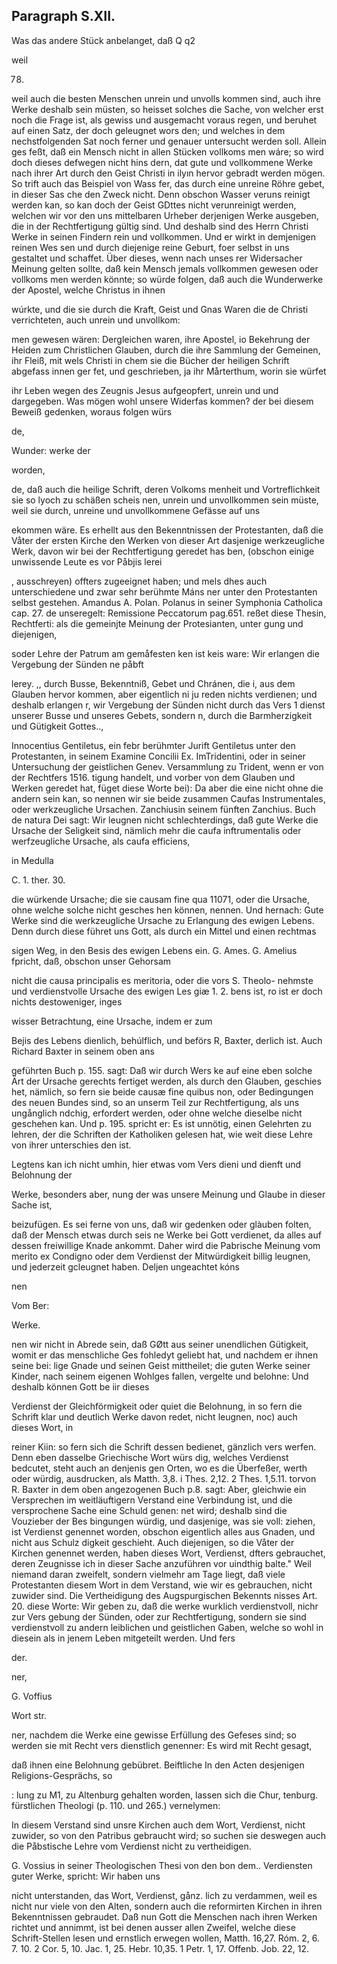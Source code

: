 
<!-- seite 331 -->
Paragraph  S.XII.
-----------------

Was das andere Stück anbelanget, daß Q q2

weil

78.

weil auch die besten Menschen unrein und unvolls kommen sind, auch ihre Werke deshalb sein müsten, so heisset solches die Sache, von welcher erst noch die Frage ist, als gewiss und ausgemacht voraus regen, und beruhet auf einen Satz, der doch geleugnet wors den; und welches in dem nechstfolgenden Sat noch ferner und genauer untersucht werden soll. Allein ges feßt, daß ein Mensch nicht in allen Stücken vollkoms men wáre; so wird doch dieses defwegen nicht hins dern, dat gute und vollkommene Werke nach ihrer Art durch den Geist Christi in ilyın hervor gebradt werden mögen. So trift auch das Beispiel von Wass fer, das durch eine unreine Röhre gebet, in dieser Sas che den Zweck nicht. Denn obschon Wasser veruns reinigt werden kan, so kan doch der Geist GDttes nicht verunreinigt werden, welchen wir vor den uns mittelbaren Urheber derjenigen Werke ausgeben, die in der Rechtfertigung gültig sind. Und deshalb
 sind des Herrn Christi Werke in seinen Findern rein und vollkommen. Und er wirkt in demjenigen reinen Wes sen und durch diejenige reine Geburt, foer selbst in uns gestaltet und schaffet. Über dieses, wenn nach unses rer Widersacher Meinung gelten sollte, daß kein Mensch jemals vollkommen gewesen oder vollkoms men werden könnte; so würde folgen, daß auch die Wunderwerke der Apostel, welche Christus in ihnen

wúrkte, und die sie durch die Kraft, Geist und Gnas Waren die de Christi verrichteten, auch unrein und unvollkom:

men gewesen wären: Dergleichen waren, ihre Apostel, io Bekehrung der Heiden zum Christlichen Glauben, durch die ihre Sammlung der Gemeinen, ihr Fleiß, mit wels Christi in chem sie die Bücher der heiligen Schrift abgefass innen ger fet, und geschrieben, ja ihr Mårterthum, worin sie würfet

ihr Leben wegen des Zeugnis Jesus aufgeopfert, unrein und und dargegeben. Was mögen wohl unsere Widerfas kommen? der bei diesem Beweiß gedenken, woraus folgen würs

de,

Wunder: werke der

worden,



<!-- seite 333 -->
de, daß auch die heilige Schrift, deren Volkoms menheit und Vortreflichkeit sie so lyoch zu schäßen scheis nen, unrein und unvollkommen sein müste, weil sie durch, unreine und unvollkommene Gefässe auf uns

ekommen wäre. Es erhellt aus den Bekenntnissen der Protestanten, daß die Våter der ersten Kirche den Werken von dieser Art dasjenige werkzeugliche Werk, davon wir bei der Rechtfertigung geredet has ben, (obschon einige unwissende Leute es vor Påbjis lerei

, ausschreyen) offters zugeeignet haben; und mels dhes auch unterschiedene und zwar sehr berühmte Máns ner unter den Protestanten selbst gestehen. Amandus A. Polan. Polanus in seiner Symphonia Catholica cap. 27. de unseregelt: Remissione Peccatorum pag.651. reßet diese Thesin, Rechtferti: als die gemeinjte Meinung der Protesianten, unter gung und diejenigen,

soder Lehre der Patrum am gemåfesten ken ist keis ware: Wir erlangen die Vergebung der Sünden ne påbft

lerey. ,, durch Busse, Bekenntniß, Gebet und Chránen, die i, aus dem Glauben hervor kommen, aber eigentlich ni ju reden nichts verdienen; und deshalb
 erlangen r, wir Vergebung der Sünden nicht durch das Vers 1 dienst unserer Busse und unseres Gebets, sondern n, durch die Barmherzigkeit und Gütigkeit Gottes..,

Innocentius Gentiletus, ein febr berühmter Jurift Gentiletus unter den Protestanten, in seinem Examine Concilii Ex. ImTridentini, oder in seiner Untersuchung der geistlichen Genev. Versammlung zu Trident, wenn er von der Rechtfers 1516. tigung handelt, und vorber von dem Glauben und Werken geredet hat, füget diese Worte bei): Da aber die eine nicht ohne die andern sein kan, so nennen wir sie beide zusammen Caufas Instrumentales, oder werkzeugliche Ursachen. Zanchiusin seinem fünften Zanchius. Buch de natura Dei sagt: Wir leugnen nicht schlechterdings, daß gute Werke die Ursache der Seligkeit sind, nämlich mehr die caufa inftrumentalis oder werfzeugliche Ursache, als caufa efficiens,

in Medulla

C. 1. ther. 30.

<!-- seite 334 -->
die würkende Ursache; die sie causam fine qua 11071, oder die Ursache, ohne welche solche nicht gesches hen können, nennen. Und hernach: Gute Werke sind die werkzeugliche Ursache zu Erlangung des ewigen Lebens. Denn durch diese führet uns Gott, als durch ein Mittel und einen rechtmas

sigen Weg, in den Besis des ewigen Lebens ein. G. Ames. G. Amelius fpricht, daß, obschon unser Gehorsam

nicht die causa principalis es meritoria, oder die vors S. Theolo- nehmste und verdienstvolle Ursache des ewigen Les giæ 1. 2. bens ist, ro ist er doch nichts destoweniger, inges

wisser Betrachtung, eine Ursache, indem er zum

Bejis des Lebens dienlich, behúlflich, und beförs R, Baxter, derlich ist. Auch Richard Baxter in seinem oben ans

geführten Buch p. 155. sagt: Daß wir durch Wers ke auf eine eben solche Ärt der Ursache gerechts fertiget werden, als durch den Glauben, geschies het, nämlich, so fern sie beide causæ fine quibus non, oder Bedingungen des neuen Bundes sind, so an unserm Teil zur Rechtfertigung, als uns ungånglich ndchig, erfordert werden, oder ohne welche dieselbe nicht geschehen kan. Und p. 195. spricht er: Es ist unnötig, einen Gelehrten zu lehren, der die Schriften der Katholiken gelesen hat, wie weit diese Lehre von ihrer unterschies den ist.

Legtens kan ich nicht umhin, hier etwas vom Vers dieni und dienft und Belohnung der

Werke, besonders aber, nung der was unsere Meinung und Glaube in dieser Sache ist,

beizufügen. Es sei ferne von uns, daß wir gedenken oder glàuben folten, daß der Mensch etwas durch seis ne Werke bei Gott verdienet, da alles auf dessen freiwillige Knade ankommt. Daher wird die Pabrische Meinung vom merito ex Condigno oder dem Verdienst der Mitwürdigkeit billig leugnen, und jederzeit gcleugnet haben. Deljen ungeachtet kóns

nen

Vom Ber:

Werke.

<!-- seite 335 -->
nen wir nicht in Abrede sein, daß GØtt aus seiner unendlichen Gütigkeit, womit er das menschliche Ges fohledyt geliebt hat, und nachdem er ihnen seine bei: lige Gnade und seinen Geist mittheilet; die guten Werke seiner Kinder, nach seinem eigenen Wohlges fallen, vergelte und belohne: Und deshalb
 können Gott be iir dieses

Verdienst der Gleichförmigkeit oder quiet die Belohnung, in so fern die Schrift klar und deutlich Werke davon redet, nicht leugnen, noc) auch dieses Wort, in

reiner Kiin: so fern sich die Schrift dessen bedienet, gänzlich vers werfen. Denn eben dasselbe Griechische Wort würs dig, welches Verdienst bedcutet,  steht auch an denjenis gen Orten, wo es die Überfeßer, werth oder würdig, ausdrucken, als Matth. 3,8. i Thes. 2,12. 2 Thes. 1,5.11. torvon R. Baxter in dem oben angezogenen Buch p.8. sagt: Aber, gleichwie ein Versprechen im weitläuftigern Verstand eine Verbindung ist, und die versprochene Sache eine Schuld genen: net wird; deshalb sind die Vouzieber der Bes bingungen würdig, und dasjenige, was sie voll: ziehen, ist Verdienst genennet worden, obschon eigentlich alles aus Gnaden, und nicht aus Schulz digkeit geschieht. Auch diejenigen, so die Våter der Kirchen genennet werden, haben dieses Wort, Verdienst, dfters gebrauchet, deren Zeugnisse ich in dieser Sache anzuführen vor uindthig balte." Weil niemand daran zweifelt, sondern vielmehr am Tage liegt, daß viele Protestanten diesem Wort in dem Verstand, wie wir es gebrauchen, nicht zuwider sind. Die Vertheidigung des Augspurgischen Bekennts nisses Art. 20. diese Worte: Wir geben zu, daß die werke wurklich verdienstvoll, nichr zur Vers gebung der Sünden, oder zur Rechtfertigung, sondern sie sind verdienstvoll zu andern leiblichen und geistlichen Gaben, welche so wohl in diesein als in jenem Leben mitgeteilt werden. Und fers

der.

ner,

G. Voffius

Wort str.

<!-- seite 336 -->
ner, nachdem die Werke eine gewisse Erfüllung des Gefeses sind; so werden sie mit Recht vers dienstlich genenner: Es wird mit Recht gesagt,

daß ihnen eine Belohnung gebübret. Beiftliche In den Acten desjenigen Religions-Gesprächs, so

: lung zu M1, zu Altenburg gehalten worden, lassen sich die Chur, tenburg. fürstlichen Theologi (p. 110. und 265.) vernelymen:

In diesem Verstand sind unsre Kirchen auch dem Wort, Verdienst, nicht zuwider, so von den Patribus gebraucht wird; so suchen sie deswegen auch die Påbstische Lehre vom Verdienst nicht zu vertheidigen.

G. Vossius in seiner Theologischen Thesi von den bon dem.. Verdiensten guter Werke, spricht: Wir haben uns

nicht unterstanden, das Wort, Verdienst, gånz. lich zu verdammen, weil es nicht nur viele von den Alten, sondern auch die reformirten Kirchen in ihren Bekenntnissen gebraudet. Daß nun Gott die Menschen nach ihren Werken richtet und annimmt, ist bei denen ausser allen Zweifel, welche diese Schrift-Stellen lesen und ernstlich erwegen wollen, Matth. 16,27. Róm. 2, 6. 7. 10. 2 Cor. 5, 10. Jac. 1, 25. Hebr. 10,35. 1 Petr. 1, 17. Offenb. Job. 22, 12.
